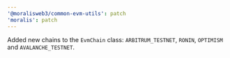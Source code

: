 ```yaml
---
'@moralisweb3/common-evm-utils': patch
'moralis': patch
---
```


Added new chains to the `EvmChain` class: `ARBITRUM_TESTNET`, `RONIN`, `OPTIMISM` and `AVALANCHE_TESTNET`.
